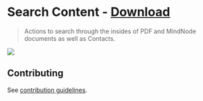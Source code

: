 # Search Content - [Download](https://github.com/nikitavoloboev/small-workflows/blob/master/search-content/Search%20content.alfredworkflow?raw=true)

> Actions to search through the insides of PDF and MindNode documents as well as Contacts.

![](https://i.imgur.com/yaMp5ph.png)

## Contributing

See [contribution guidelines](../contributing.md).

